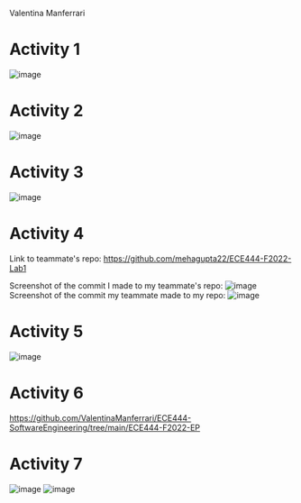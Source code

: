 Valentina Manferrari

# Activity 1
![image](https://user-images.githubusercontent.com/57778780/190696172-ccad93b3-c07c-427c-b967-9be432ccf617.png)
# Activity 2
![image](https://user-images.githubusercontent.com/57778780/190701745-747a2a1f-0e90-492b-85d6-29165ac3a4a9.png)
# Activity 3
![image](https://user-images.githubusercontent.com/57778780/190706456-b1032be3-2eb5-4dfc-85b8-21218189f1b7.png)
# Activity 4
Link to teammate's repo: https://github.com/mehagupta22/ECE444-F2022-Lab1

Screenshot of the commit I made to my teammate's repo:
![image](https://user-images.githubusercontent.com/57778780/190708867-46bb65f6-c800-4021-9447-adf6f1547474.png)
Screenshot of the commit my teammate made to my repo:
![image](https://user-images.githubusercontent.com/57778780/190709565-da2392dd-fc7a-4e08-b5a4-ad49192921c0.png)
# Activity 5
![image](https://user-images.githubusercontent.com/57778780/190915016-cf332741-1f9a-4ed3-948b-57fdad83484e.png)
# Activity 6
https://github.com/ValentinaManferrari/ECE444-SoftwareEngineering/tree/main/ECE444-F2022-EP
# Activity 7
![image](https://user-images.githubusercontent.com/57778780/190931279-b2f02674-4989-4d9a-aa65-2654bdb975b8.png)
![image](https://user-images.githubusercontent.com/57778780/190931364-ab1c2e37-d38d-4239-99f7-fec16e271539.png)
